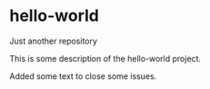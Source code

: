 # hello-world
Just another repository

This is some description of the hello-world project.

Added some text to close some issues.
